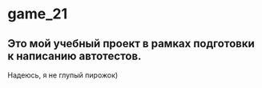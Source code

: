 # game_21
## Это мой учебный проект в рамках подготовки к написанию автотестов.
Надеюсь, я не глупый пирожок)